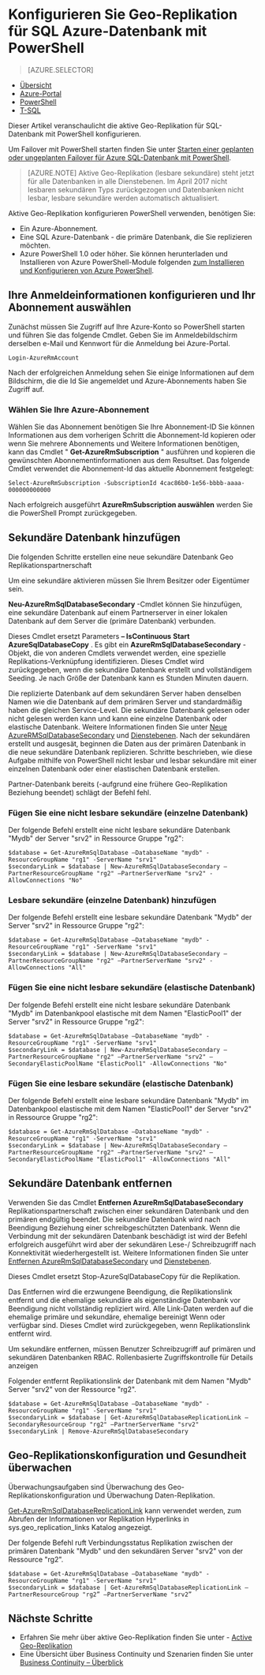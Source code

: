 <properties 
    pageTitle="Aktive Geo-Replikation für Azure SQL-Datenbank mit PowerShell konfigurieren | Microsoft Azure" 
    description="Konfigurieren Sie aktive Geo-Replikation für Azure SQL-Datenbank mit PowerShell" 
    services="sql-database" 
    documentationCenter="" 
    authors="stevestein" 
    manager="jhubbard" 
    editor=""/>

<tags
    ms.service="sql-database"
    ms.devlang="NA"
    ms.topic="article"
    ms.tgt_pltfrm="powershell"
   ms.workload="NA"
    ms.date="07/14/2016"
    ms.author="sstein"/>

# <a name="configure-geo-replication-for-azure-sql-database-with-powershell"></a>Konfigurieren Sie Geo-Replikation für SQL Azure-Datenbank mit PowerShell

> [AZURE.SELECTOR]
- [Übersicht](sql-database-geo-replication-overview.md)
- [Azure-Portal](sql-database-geo-replication-portal.md)
- [PowerShell](sql-database-geo-replication-powershell.md)
- [T-SQL](sql-database-geo-replication-transact-sql.md)

Dieser Artikel veranschaulicht die aktive Geo-Replikation für SQL-Datenbank mit PowerShell konfigurieren.

Um Failover mit PowerShell starten finden Sie unter [Starten einer geplanten oder ungeplanten Failover für Azure SQL-Datenbank mit PowerShell](sql-database-geo-replication-failover-powershell.md).

>[AZURE.NOTE] Aktive Geo-Replikation (lesbare sekundäre) steht jetzt für alle Datenbanken in alle Dienstebenen. Im April 2017 nicht lesbaren sekundären Typs zurückgezogen und Datenbanken nicht lesbar, lesbare sekundäre werden automatisch aktualisiert.



Aktive Geo-Replikation konfigurieren PowerShell verwenden, benötigen Sie:

- Ein Azure-Abonnement. 
- Eine SQL Azure-Datenbank - die primäre Datenbank, die Sie replizieren möchten.
- Azure PowerShell 1.0 oder höher. Sie können herunterladen und Installieren von Azure PowerShell-Module folgenden [zum Installieren und Konfigurieren von Azure PowerShell](../powershell-install-configure.md).


## <a name="configure-your-credentials-and-select-your-subscription"></a>Ihre Anmeldeinformationen konfigurieren und Ihr Abonnement auswählen

Zunächst müssen Sie Zugriff auf Ihre Azure-Konto so PowerShell starten und führen Sie das folgende Cmdlet. Geben Sie im Anmeldebildschirm derselben e-Mail und Kennwort für die Anmeldung bei Azure-Portal.


    Login-AzureRmAccount

Nach der erfolgreichen Anmeldung sehen Sie einige Informationen auf dem Bildschirm, die die Id Sie angemeldet und Azure-Abonnements haben Sie Zugriff auf.


### <a name="select-your-azure-subscription"></a>Wählen Sie Ihre Azure-Abonnement

Wählen Sie das Abonnement benötigen Sie Ihre Abonnement-ID Sie können Informationen aus dem vorherigen Schritt die Abonnement-Id kopieren oder wenn Sie mehrere Abonnements und Weitere Informationen benötigen, kann das Cmdlet " **Get-AzureRmSubscription** " ausführen und kopieren die gewünschten Abonnementinformationen aus dem Resultset. Das folgende Cmdlet verwendet die Abonnement-Id das aktuelle Abonnement festgelegt:

    Select-AzureRmSubscription -SubscriptionId 4cac86b0-1e56-bbbb-aaaa-000000000000

Nach erfolgreich ausgeführt **AzureRmSubscription auswählen** werden Sie die PowerShell Prompt zurückgegeben.


## <a name="add-secondary-database"></a>Sekundäre Datenbank hinzufügen


Die folgenden Schritte erstellen eine neue sekundäre Datenbank Geo Replikationspartnerschaft  
  
Um eine sekundäre aktivieren müssen Sie Ihrem Besitzer oder Eigentümer sein. 

**Neu-AzureRmSqlDatabaseSecondary** -Cmdlet können Sie hinzufügen, eine sekundäre Datenbank auf einem Partnerserver in einer lokalen Datenbank auf dem Server die (primäre Datenbank) verbunden. 

Dieses Cmdlet ersetzt Parameters **– IsContinuous** **Start AzureSqlDatabaseCopy** .  Es gibt ein **AzureRmSqlDatabaseSecondary** -Objekt, die von anderen Cmdlets verwendet werden, eine spezielle Replikations-Verknüpfung identifizieren. Dieses Cmdlet wird zurückgegeben, wenn die sekundäre Datenbank erstellt und vollständigem Seeding. Je nach Größe der Datenbank kann es Stunden Minuten dauern.

Die replizierte Datenbank auf dem sekundären Server haben denselben Namen wie die Datenbank auf dem primären Server und standardmäßig haben die gleichen Service-Level. Die sekundäre Datenbank gelesen oder nicht gelesen werden kann und kann eine einzelne Datenbank oder elastische Datenbank. Weitere Informationen finden Sie unter [Neue AzureRMSqlDatabaseSecondary](https://msdn.microsoft.com/library/mt603689.aspx) und [Dienstebenen](sql-database-service-tiers.md).
Nach der sekundären erstellt und ausgesät, beginnen die Daten aus der primären Datenbank in die neue sekundäre Datenbank replizieren. Schritte beschrieben, wie diese Aufgabe mithilfe von PowerShell nicht lesbar und lesbar sekundäre mit einer einzelnen Datenbank oder einer elastischen Datenbank erstellen.

Partner-Datenbank bereits (-aufgrund eine frühere Geo-Replikation Beziehung beendet) schlägt der Befehl fehl.



### <a name="add-a-non-readable-secondary-single-database"></a>Fügen Sie eine nicht lesbare sekundäre (einzelne Datenbank)

Der folgende Befehl erstellt eine nicht lesbare sekundäre Datenbank "Mydb" der Server "srv2" in Ressource Gruppe "rg2":

    $database = Get-AzureRmSqlDatabase –DatabaseName "mydb" -ResourceGroupName "rg1" -ServerName "srv1"
    $secondaryLink = $database | New-AzureRmSqlDatabaseSecondary –PartnerResourceGroupName "rg2" –PartnerServerName "srv2" -AllowConnections "No"



### <a name="add-readable-secondary-single-database"></a>Lesbare sekundäre (einzelne Datenbank) hinzufügen

Der folgende Befehl erstellt eine lesbare sekundäre Datenbank "Mydb" der Server "srv2" in Ressource Gruppe "rg2":

    $database = Get-AzureRmSqlDatabase –DatabaseName "mydb" -ResourceGroupName "rg1" -ServerName "srv1"
    $secondaryLink = $database | New-AzureRmSqlDatabaseSecondary –PartnerResourceGroupName "rg2" –PartnerServerName "srv2" -AllowConnections "All"




### <a name="add-a-non-readable-secondary-elastic-database"></a>Fügen Sie eine nicht lesbare sekundäre (elastische Datenbank)

Der folgende Befehl erstellt eine nicht lesbare sekundäre Datenbank "Mydb" im Datenbankpool elastische mit dem Namen "ElasticPool1" der Server "srv2" in Ressource Gruppe "rg2":

    $database = Get-AzureRmSqlDatabase –DatabaseName "mydb" -ResourceGroupName "rg1" -ServerName "srv1"
    $secondaryLink = $database | New-AzureRmSqlDatabaseSecondary –PartnerResourceGroupName "rg2" –PartnerServerName "srv2" –SecondaryElasticPoolName "ElasticPool1" -AllowConnections "No"


### <a name="add-a-readable-secondary-elastic-database"></a>Fügen Sie eine lesbare sekundäre (elastische Datenbank)

Der folgende Befehl erstellt eine lesbare sekundäre Datenbank "Mydb" im Datenbankpool elastische mit dem Namen "ElasticPool1" der Server "srv2" in Ressource Gruppe "rg2":

    $database = Get-AzureRmSqlDatabase –DatabaseName "mydb" -ResourceGroupName "rg1" -ServerName "srv1"
    $secondaryLink = $database | New-AzureRmSqlDatabaseSecondary –PartnerResourceGroupName "rg2" –PartnerServerName "srv2" –SecondaryElasticPoolName "ElasticPool1" -AllowConnections "All"





## <a name="remove-secondary-database"></a>Sekundäre Datenbank entfernen

Verwenden Sie das Cmdlet **Entfernen AzureRmSqlDatabaseSecondary** Replikationspartnerschaft zwischen einer sekundären Datenbank und den primären endgültig beendet. Die sekundäre Datenbank wird nach Beendigung Beziehung einer schreibgeschützten Datenbank. Wenn die Verbindung mit der sekundären Datenbank beschädigt ist wird der Befehl erfolgreich ausgeführt wird aber der sekundären Lese-/ Schreibzugriff nach Konnektivität wiederhergestellt ist. Weitere Informationen finden Sie unter [Entfernen AzureRmSqlDatabaseSecondary](https://msdn.microsoft.com/library/mt603457.aspx) und [Dienstebenen](sql-database-service-tiers.md).

Dieses Cmdlet ersetzt Stop-AzureSqlDatabaseCopy für die Replikation. 

Das Entfernen wird die erzwungene Beendigung, die Replikationslink entfernt und die ehemalige sekundäre als eigenständige Datenbank vor Beendigung nicht vollständig repliziert wird. Alle Link-Daten werden auf die ehemalige primäre und sekundäre, ehemalige bereinigt Wenn oder verfügbar sind. Dieses Cmdlet wird zurückgegeben, wenn Replikationslink entfernt wird. 


Um sekundäre entfernen, müssen Benutzer Schreibzugriff auf primären und sekundären Datenbanken RBAC. Rollenbasierte Zugriffskontrolle für Details anzeigen

Folgender entfernt Replikationslink der Datenbank mit dem Namen "Mydb" Server "srv2" von der Ressource "rg2". 

    $database = Get-AzureRmSqlDatabase –DatabaseName "mydb" -ResourceGroupName "rg1" -ServerName "srv1"
    $secondaryLink = $database | Get-AzureRmSqlDatabaseReplicationLink –SecondaryResourceGroup "rg2" –PartnerServerName "srv2"
    $secondaryLink | Remove-AzureRmSqlDatabaseSecondary 


## <a name="monitor-geo-replication-configuration-and-health"></a>Geo-Replikationskonfiguration und Gesundheit überwachen

Überwachungsaufgaben sind Überwachung des Geo-Replikationskonfiguration und Überwachung Daten-Replikation.  

[Get-AzureRmSqlDatabaseReplicationLink](https://msdn.microsoft.com/library/mt619330.aspx) kann verwendet werden, zum Abrufen der Informationen vor Replikation Hyperlinks in sys.geo_replication_links Katalog angezeigt.

Der folgende Befehl ruft Verbindungsstatus Replikation zwischen der primären Datenbank "Mydb" und den sekundären Server "srv2" von der Ressource "rg2".

    $database = Get-AzureRmSqlDatabase –DatabaseName "mydb" -ResourceGroupName "rg1" -ServerName "srv1"
    $secondaryLink = $database | Get-AzureRmSqlDatabaseReplicationLink –PartnerResourceGroup "rg2” –PartnerServerName "srv2”


## <a name="next-steps"></a>Nächste Schritte

- Erfahren Sie mehr über aktive Geo-Replikation finden Sie unter - [Active Geo-Replikation](sql-database-geo-replication-overview.md)
- Eine Übersicht über Business Continuity und Szenarien finden Sie unter [Business Continuity – Überblick](sql-database-business-continuity.md)

